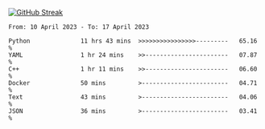 [![GitHub Streak](https://streak-stats.demolab.com?user=renren-017&theme=sea&hide_border=true&background=DD272700)](https://git.io/streak-stats)

<!--START_SECTION:waka-->

```text
From: 10 April 2023 - To: 17 April 2023

Python              11 hrs 43 mins  >>>>>>>>>>>>>>>>---------   65.16 %
YAML                1 hr 24 mins    >>-----------------------   07.87 %
C++                 1 hr 11 mins    >>-----------------------   06.60 %
Docker              50 mins         >------------------------   04.71 %
Text                43 mins         >------------------------   04.06 %
JSON                36 mins         >------------------------   03.41 %
```

<!--END_SECTION:waka-->
